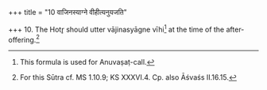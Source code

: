 +++
title = "10 वाजिनस्याग्ने वीहीत्यनुयजति"

+++
10. The Hotr̥ should utter vājinasyāgne vīhi[^1] at the time of the after-offering.[^2]  


[^1]: This formula is used for Anuvaṣaṭ-call.  

[^2]: For this Sūtra cf. MS 1.10.9; KS XXXVI.4. Cp. also Āśvaśs II.16.15.
